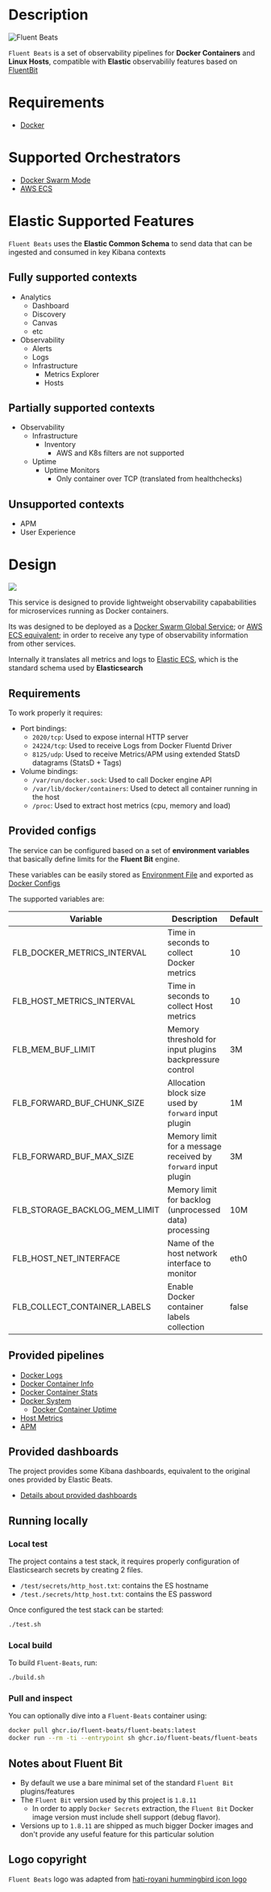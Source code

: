 # Description


![Fluent Beats](/docs/img/logo/logo-small.svg "logo")

`Fluent Beats` is a set of observability pipelines for **Docker Containers** and **Linux Hosts**, compatible with **Elastic** observabilily features based on [FluentBit](https://fluentbit.io/)


# Requirements

* [Docker](www.docker.com)

# Supported Orchestrators
- [Docker Swarm Mode](https://docs.docker.com/engine/swarm/)
- [AWS ECS](https://docs.aws.amazon.com/ecs/)

# Elastic Supported Features

`Fluent Beats` uses the **Elastic Common Schema** to send data that can be ingested and consumed in key Kibana contexts

## Fully supported contexts

- Analytics
  - Dashboard
  - Discovery
  - Canvas
  - etc
- Observability
  - Alerts
  - Logs
  - Infrastructure
    - Metrics Explorer
    - Hosts
## Partially supported contexts
- Observability
  - Infrastructure
    - Inventory
      - AWS and K8s filters are not supported
  - Uptime
    - Uptime Monitors
      - Only container over TCP (translated from healthchecks)
## Unsupported contexts
  - APM
  - User Experience

# Design

<img src="./docs/img/fluent-beats.jpg" style="max-width: 100%">

This service is designed to provide lightweight observability capababilities for microservices running as Docker containers.

Its was designed to be deployed as a [Docker Swarm Global Service](https://docs.docker.com/engine/swarm/services/#replicated-or-global-services); or [AWS ECS equivalent](https://docs.aws.amazon.com/AmazonECS/latest/developerguide/ecs_services.html#service_scheduler_daemon); in order to receive any type of observability information from other services.

Internally it translates all metrics and logs to [Elastic ECS](https://www.elastic.co/guide/en/ecs/current/index.html), which is the standard schema used by **Elasticsearch**

## Requirements

To work properly it requires:

* Port bindings:
    * `2020/tcp`: Used to expose internal HTTP server
    * `24224/tcp`: Used to receive Logs from Docker Fluentd Driver
    * `8125/udp`: Used to receive Metrics/APM using extended StatsD datagrams (StatsD  + Tags)
* Volume bindings:
    * `/var/run/docker.sock`: Used to call Docker engine API
    * `/var/lib/docker/containers`: Used to detect all container running in the host
    * `/proc`: Used to extract host metrics (cpu, memory and load)

## Provided configs

The service can be configured based on a set of **environment variables** that basically define limits for the **Fluent Bit** engine.

These variables can be easily stored as [Environment File](https://docs.docker.com/compose/environment-variables/env-file/) and exported as [Docker Configs](https://docs.docker.com/engine/swarm/configs/)

The supported variables are:

 Variable                      | Description                                                                                    | Default
-------------------------------|------------------------------------------------------------------------------------------------|------------------
 FLB_DOCKER_METRICS_INTERVAL   | Time in seconds to collect Docker metrics                                                      | 10
 FLB_HOST_METRICS_INTERVAL     | Time in seconds to collect Host metrics                                                        | 10
 FLB_MEM_BUF_LIMIT             | Memory threshold for input plugins backpressure control                                        | 3M
 FLB_FORWARD_BUF_CHUNK_SIZE    | Allocation block size used by `forward` input plugin                                           | 1M
 FLB_FORWARD_BUF_MAX_SIZE      | Memory limit for a message received by `forward` input plugin                                  | 3M
 FLB_STORAGE_BACKLOG_MEM_LIMIT | Memory limit for backlog (unprocessed data) processing                                         | 10M
 FLB_HOST_NET_INTERFACE        | Name of the host network interface to monitor                                                  | eth0
 FLB_COLLECT_CONTAINER_LABELS  | Enable Docker container labels collection                                                      | false

## Provided pipelines

- [Docker Logs](https://github.com/fluent-beats/fluent-beats/blob/master/docs/pipelines/docker-logs.md)
- [Docker Container Info](https://github.com/fluent-beats/fluent-beats/blob/master/docs/pipelines/docker-info.md)
- [Docker Container Stats](https://github.com/fluent-beats/fluent-beats/blob/master/docs/pipelines/docker-stats.md)
- [Docker System](https://github.com/fluent-beats/fluent-beats/blob/master/docs/pipelines/docker-system.md)
  - [Docker Container Uptime](https://github.com/fluent-beats/fluent-beats/blob/master/docs/pipelines/docker-uptime.md)
- [Host Metrics](https://github.com/fluent-beats/fluent-beats/blob/master/docs/pipelines/host.md)
- [APM](https://github.com/fluent-beats/fluent-beats/blob/master/docs/pipelines/apm.md)

## Provided dashboards

The project provides some Kibana dashboards, equivalent to the original ones provided by Elastic Beats.

- [Details about provided dashboards](https://github.com/fluent-beats/fluent-beats/blob/master/assets/README.md)


## Running locally


### Local test
The project contains a test stack, it requires properly configuration of Elasticsearch secrets by creating 2 files.

- `/test/secrets/http_host.txt`: contains the ES hostname
- `/test./secrets/http_host.txt`: contains the ES password

Once configured the test stack can be started:

``` bash
./test.sh
```

### Local build

To build `Fluent-Beats`, run:

``` bash
./build.sh
```

### Pull and inspect

You can optionally dive into a `Fluent-Beats` container using:

``` bash
docker pull ghcr.io/fluent-beats/fluent-beats:latest
docker run --rm -ti --entrypoint sh ghcr.io/fluent-beats/fluent-beats
```

## Notes about Fluent Bit

- By default we use a bare minimal set of the standard `Fluent Bit` plugins/features
- The `Fluent Bit` version used by this project is `1.8.11`
  - In order to apply `Docker Secrets` extraction, the `Fluent Bit` Docker image version must include shell support (debug flavor).
- Versions up to `1.8.11` are shipped as much bigger Docker images and don't provide any useful feature for this particular solution


## Logo copyright

`Fluent Beats` logo was adapted from [hati-royani hummingbird icon logo](https://www.vecteezy.com/vector-art/604578-hummingbird-icon-logo-and-symbols-template-vector)


